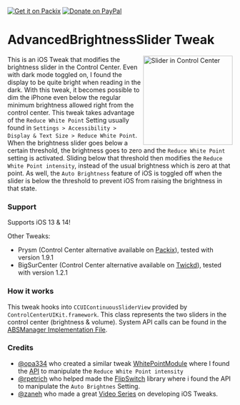 
[![Get it on Packix](https://img.shields.io/badge/download-Get%20it%20from%20Packix-green?logo=Hack%20The%20Box)](https://repo.packix.com/package/com.jschiefner.advancedbrightnessslider/)
[![Donate on PayPal](https://img.shields.io/badge/paypal-donate-blue?logo=paypal)](https://paypal.me/JonasSchiefner)

# AdvancedBrightnessSlider Tweak

<img src="https://github.com/jschiefner/advanced-brightness-slider-tweak/blob/main/screenshots/explanation.png?raw=true" width="200" alt="Slider in Control Center" align="right">

This is an iOS Tweak that modifies the brightness slider in the Control Center. Even with dark mode toggled on, I found the display to be quite bright when reading in the dark. With this tweak, it becomes possible to dim the iPhone even below the regular minimum brightness allowed right from the control center. This tweak takes advantage of the `Reduce White Point` Setting usually found in `Settings > Accessibility > Display & Text Size > Reduce White Point`. When the brightness slider goes below a certain threshold, the brightness goes to zero and the `Reduce White Point` setting is activated. Sliding below that threshold then modifies the `Reduce White Point intensity`, instead of the usual brightness which is zero at that point. As well, the `Auto Brightness` feature of iOS is toggled off when the slider is below the threshold to prevent iOS from raising the brightness in that state.

### Support

Supports iOS 13 & 14!

Other Tweaks:
 - Prysm (Control Center alternative available on [Packix](https://repo.packix.com/package/com.laughingquoll.prysm/)), tested with version 1.9.1
 - BigSurCenter (Control Center alternative available on [Twickd](https://repo.twickd.com/get/com.twickd.nicho1asdev.bigsurcenter)), tested with version 1.2.1

### How it works

This tweak hooks into `CCUIContinuousSliderView` provided by `ControlCenterUIKit.framework`. This class represents the two sliders in the control center (brightness & volume). System API calls can be found in the [ABSManager Implementation File](ABSManager.xm).

### Credits
 - [@opa334](https://github.com/opa334) who created a similar tweak [WhitePointModule](https://github.com/opa334/WhitePointModule) where I found the [API]() to manipulate the `Reduce White Point intensity`
 - [@rpetrich](https://github.com/rpetrich) who helped made the [FlipSwitch](https://github.com/a3tweaks/Flipswitch) library where i found the API to manipulate the `Auto Brightnes` Setting.
 - [@zaneh](https://github.com/zaneh) who made a great [Video Series](https://www.youtube.com/playlist?list=PLFWEDfSyl7h_K8Ew4rwTzlUPgWU7nKYri) on developing iOS Tweaks.
